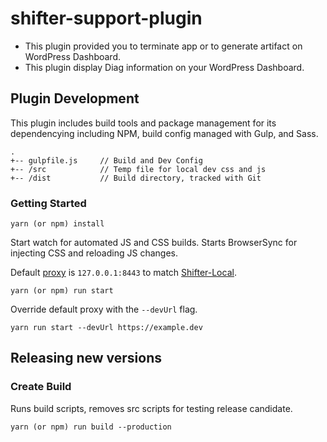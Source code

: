 # shifter-support-plugin
- This plugin provided you to terminate app or to generate artifact on WordPress Dashboard.
- This plugin display Diag information on your WordPress Dashboard.

## Plugin Development

This plugin includes build tools and package management for its dependencying including NPM, build config managed with Gulp, and Sass.

```
.
+-- gulpfile.js     // Build and Dev Config
+-- /src            // Temp file for local dev css and js
+-- /dist           // Build directory, tracked with Git
```

### Getting Started

```
yarn (or npm) install
```

Start watch for automated JS and CSS builds. Starts BrowserSync for injecting CSS and reloading JS changes.

Default [proxy](https://browsersync.io/docs/options#option-proxy) is `127.0.0.1:8443` to match [Shifter-Local](https://github.com/getshifter/shifter-local).

```
yarn (or npm) run start
```

Override default proxy with the `--devUrl` flag.
```
yarn run start --devUrl https://example.dev
```

## Releasing new versions

### Create Build

Runs build scripts, removes src scripts for testing release candidate.

```
yarn (or npm) run build --production
```
